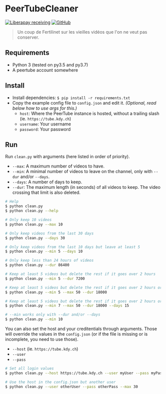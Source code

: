 # PeerTubeCleaner
[![Liberapay receiving](https://img.shields.io/liberapay/receives/kdy.svg)](https://liberapay.com/kdy/donate)
[![GitHub](https://img.shields.io/github/license/mkody/PeerTubeCleaner.svg)](https://github.com/mkody/PeerTubeCleaner/blob/master/LICENSE)

> Un coup de Fertilinet sur les vieilles vidéos que l'on ne veut pas conserver.

## Requirements

- Python 3 (tested on py3.5 and py3.7)
- A peertube account somewhere

## Install

- Install dependencies: `$ pip install -r requirements.txt`
- Copy the example config file to `config.json` and edit it. _(Optional, read below how to use args for this.)_
  - `host`: Where the PeerTube instance is hosted, without a trailing slash (ie. `https://tube.kdy.ch`)
  - `username`: Your username
  - `password`: Your password

## Run

Run `clean.py` with arguments (here listed in order of priority).

- `--max`: A maximum number of videos to have.
- `--min`: A minimal number of videos to leave on the channel, only with `--dur` and/or `--days`.
- `--days`: A number of days to keep.
- `--dur`: The maximum length (in seconds) of all videos to keep. The video crossing that limit is also deleted.


```bash
# Help
$ python clean.py
$ python clean.py --help

# Only keep 10 videos
$ python clean.py --max 10

# Only keep videos from the last 30 days
$ python clean.py --days 30

# Only keep videos from the last 10 days but leave at least 5
$ python clean.py --min 5 --days 10

# Only keep less than 24 hours of videos
$ python clean.py --dur 86400

# Keep at least 5 videos but delete the rest if it goes over 2 hours
$ python clean.py --min 5 --dur 7200

# Keep at least 5 videos but delete the rest if it goes over 2 hours or up to 50 videos
$ python clean.py --min 5 --max 50 --dur 18000

# Keep at least 5 videos but delete the rest if it goes over 2 hours or up to 50 videos or the ones who are over 15 days old
$ python clean.py --min 7 --max 50 --dur 18000 --days 15

# --min works only with --dur and/or --days
$ python clean.py --min 10
```

You can also set the host and your creditentials through arguments. Those will override the values in the `config.json` (or if the file is missing or is incomplete, you need to use those).

- `--host` (ie. `https://tube.kdy.ch`)
- `--user`
- `--pass`

```bash
# Set all login values
$ python clean.py --host https://tube.kdy.ch --user myUser --pass myPass --max 30

# Use the host in the config.json but another user
$ python clean.py --user otherUser --pass otherPass --max 30
```
